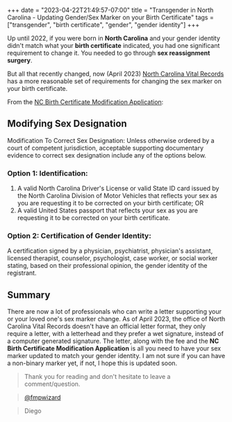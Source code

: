 +++
date = "2023-04-22T21:49:57-07:00"
title = "Transgender in North Carolina - Updating Gender/Sex Marker on your Birth Certificate"
tags = ["transgender", "birth certificate", "gender", "gender identity"]
+++

Up until 2022, if you were born in **North Carolina** and your gender identity didn't match what your **birth certificate** indicated, you had one significant requirement to change it. You needed to go through **sex reassignment surgery**.

But all that recently changed, now (April 2023) [North Carolina  Vital Records](https://vitalrecords.nc.gov/) has a more reasonable set of requirements for changing the sex marker on your birth certificate.

From the [NC Birth Certificate Modification Application](https://vitalrecords.nc.gov/documents/NCOVR-BirthModificationsApplicationFinal-07072022v6.pdf):

## Modifying Sex Designation

Modification To Correct Sex Designation: Unless otherwise ordered by a court of competent jurisdiction, acceptable supporting documentary evidence to correct sex designation include any of the options below.

### Option 1: Identification:

1. A valid North Carolina Driver's License or valid State ID card issued by the North Carolina Division of Motor Vehicles that reflects your sex as you are requesting it to be corrected on your birth certificate; OR
2. A valid United States passport that reflects your sex as you are requesting it to be corrected on your birth certificate.

### Option 2: Certification of Gender Identity:

A certification signed by a physician, psychiatrist, physician's assistant, licensed therapist, counselor, psychologist, case worker, or social worker stating, based on their professional opinion, the gender identity of the registrant.

## Summary

There are now a lot of professionals who can write a letter supporting your or your loved one's sex marker change. As of April 2023, the office of North Carolina Vital Records doesn't have an official letter format, they only require a letter, with a letterhead and they prefer a wet signature, instead of a computer generated signature.
The letter, along with the fee and the **NC Birth Certificate Modification Application** is all you need to have your sex marker updated to match your gender identity.
I am not sure if you can have a non-binary marker yet, if not, I hope this is updated soon.


>Thank you for reading and don't hesitate to leave a comment/question.

>[@fmpwizard](https://twitter.com/fmpwizard)

>Diego
